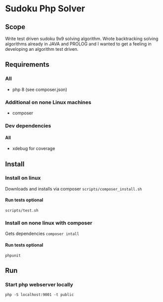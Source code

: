 # Sudoku Php Solver
## Scope
Write test driven sudoku 9x9 solving algorithm. Wrote backtracking solving algorithms
already in JAVA and PROLOG and I wanted to get a feeling in developing an algorithm test driven.

## Requirements
### All
* php 8 (see composer.json)
### Additional on none Linux machines
* composer

### Dev dependencies
#### All
* xdebug for coverage

## Install

### Install on linux
Downloads and installs via composer
```scripts/composer_install.sh```
#### Run tests optional
```scripts/test.sh```

### Install on none linux with composer
Gets dependencies
```composer intall```
#### Run tests optional
```phpunit```

## Run
### Start php webserver locally
``php -S localhost:9001 -t public``

